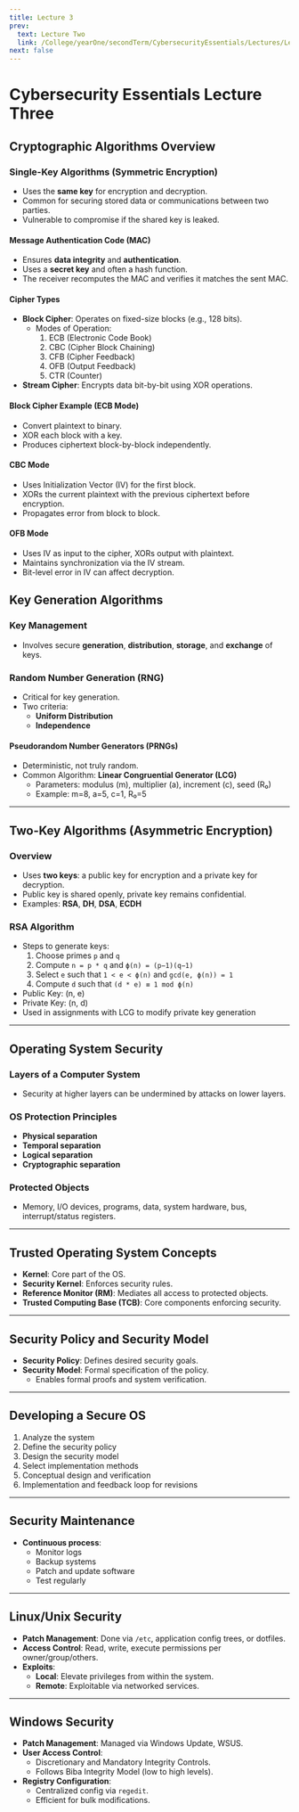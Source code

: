 ```yaml
---
title: Lecture 3
prev:
  text: Lecture Two
  link: /College/yearOne/secondTerm/CybersecurityEssentials/Lectures/LectureTwo
next: false
---
```


# Cybersecurity Essentials Lecture Three

## Cryptographic Algorithms Overview

### Single-Key Algorithms (Symmetric Encryption)

- Uses the **same key** for encryption and decryption.
- Common for securing stored data or communications between two parties.
- Vulnerable to compromise if the shared key is leaked.

#### Message Authentication Code (MAC)

- Ensures **data integrity** and **authentication**.
- Uses a **secret key** and often a hash function.
- The receiver recomputes the MAC and verifies it matches the sent MAC.

#### Cipher Types

- **Block Cipher**: Operates on fixed-size blocks (e.g., 128 bits).
  - Modes of Operation:
    1. ECB (Electronic Code Book)
    2. CBC (Cipher Block Chaining)
    3. CFB (Cipher Feedback)
    4. OFB (Output Feedback)
    5. CTR (Counter)
- **Stream Cipher**: Encrypts data bit-by-bit using XOR operations.

#### Block Cipher Example (ECB Mode)

- Convert plaintext to binary.
- XOR each block with a key.
- Produces ciphertext block-by-block independently.

#### CBC Mode

- Uses Initialization Vector (IV) for the first block.
- XORs the current plaintext with the previous ciphertext before encryption.
- Propagates error from block to block.

#### OFB Mode

- Uses IV as input to the cipher, XORs output with plaintext.
- Maintains synchronization via the IV stream.
- Bit-level error in IV can affect decryption.

## Key Generation Algorithms

### Key Management

- Involves secure **generation**, **distribution**, **storage**, and **exchange** of keys.

### Random Number Generation (RNG)

- Critical for key generation.
- Two criteria:
  - **Uniform Distribution**
  - **Independence**

#### Pseudorandom Number Generators (PRNGs)

- Deterministic, not truly random.
- Common Algorithm: **Linear Congruential Generator (LCG)**
  - Parameters: modulus (m), multiplier (a), increment (c), seed (R₀)
  - Example: m=8, a=5, c=1, R₀=5

---

## Two-Key Algorithms (Asymmetric Encryption)

### Overview

- Uses **two keys**: a public key for encryption and a private key for decryption.
- Public key is shared openly, private key remains confidential.
- Examples: **RSA**, **DH**, **DSA**, **ECDH**

### RSA Algorithm

- Steps to generate keys:
  1. Choose primes `p` and `q`
  2. Compute `n = p * q` and `ϕ(n) = (p−1)(q−1)`
  3. Select `e` such that `1 < e < ϕ(n)` and `gcd(e, ϕ(n)) = 1`
  4. Compute `d` such that `(d * e) ≡ 1 mod ϕ(n)`
- Public Key: (n, e)
- Private Key: (n, d)
- Used in assignments with LCG to modify private key generation

---

## Operating System Security

### Layers of a Computer System

- Security at higher layers can be undermined by attacks on lower layers.

### OS Protection Principles

- **Physical separation**
- **Temporal separation**
- **Logical separation**
- **Cryptographic separation**

### Protected Objects

- Memory, I/O devices, programs, data, system hardware, bus, interrupt/status registers.

---

## Trusted Operating System Concepts

- **Kernel**: Core part of the OS.
- **Security Kernel**: Enforces security rules.
- **Reference Monitor (RM)**: Mediates all access to protected objects.
- **Trusted Computing Base (TCB)**: Core components enforcing security.

---

## Security Policy and Security Model

- **Security Policy**: Defines desired security goals.
- **Security Model**: Formal specification of the policy.
  - Enables formal proofs and system verification.

---

## Developing a Secure OS

1. Analyze the system
2. Define the security policy
3. Design the security model
4. Select implementation methods
5. Conceptual design and verification
6. Implementation and feedback loop for revisions

---

## Security Maintenance

- **Continuous process**:
  - Monitor logs
  - Backup systems
  - Patch and update software
  - Test regularly

---

## Linux/Unix Security

- **Patch Management**: Done via `/etc`, application config trees, or dotfiles.
- **Access Control**: Read, write, execute permissions per owner/group/others.
- **Exploits**:
  - **Local**: Elevate privileges from within the system.
  - **Remote**: Exploitable via networked services.

---

## Windows Security

- **Patch Management**: Managed via Windows Update, WSUS.
- **User Access Control**:
  - Discretionary and Mandatory Integrity Controls.
  - Follows Biba Integrity Model (low to high levels).
- **Registry Configuration**:
  - Centralized config via `regedit`.
  - Efficient for bulk modifications.
